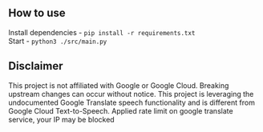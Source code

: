 ## How to use

Install dependencies - ```pip install -r requirements.txt``` \
Start - ```python3 ./src/main.py```


## Disclaimer

This project is not affiliated with Google or Google Cloud. Breaking upstream changes can occur without notice. This project is leveraging the undocumented Google Translate speech functionality and is different from Google Cloud Text-to-Speech. Applied rate limit on google translate service, your IP may be blocked